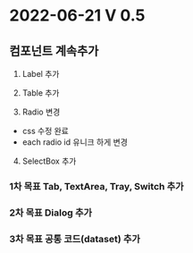 2022-06-21 V 0.5
================

컴포넌트 계속추가
-------------------
1. Label 추가

2. Table 추가

3. Radio 변경

* css 수정 완료
* each radio id 유니크 하게 변경

4. SelectBox 추가

### 1차 목표 Tab, TextArea, Tray, Switch 추가
### 2차 목표 Dialog 추가
### 3차 목표 공통 코드(dataset) 추가
